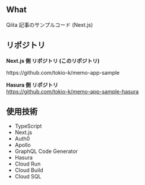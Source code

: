 ## What

Qiita 記事のサンプルコード (Next.js)



## リポジトリ

**Next.js 側 リポジトリ (このリポジトリ)**
<p>https://github.com/tokio-k/memo-app-sample</p>

**Hasura 側 リポジトリ**  
https://github.com/tokio-k/memo-app-sample-hasura

## 使用技術

* TypeScript
* Next.js
* Auth0
* Apollo
* GraphQL Code Generator
* Hasura
* Cloud Run
* Cloud Build
* Cloud SQL